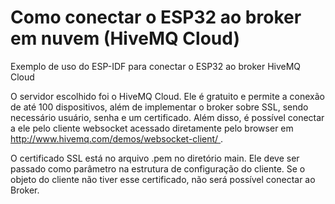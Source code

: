 # Como conectar o ESP32 ao broker em nuvem (HiveMQ Cloud)
 Exemplo de uso do ESP-IDF para conectar o ESP32 ao broker HiveMQ Cloud
 
 O servidor escolhido foi o HiveMQ Cloud. Ele é gratuito e permite a conexão de até 100 dispositivos, além de implementar o broker sobre SSL, sendo necessário usuário, senha e um certificado. Além disso, é possível conectar a ele pelo cliente websocket acessado diretamente pelo browser em http://www.hivemq.com/demos/websocket-client/ .
 
 O certificado SSL está no arquivo .pem no diretório main. Ele deve ser passado como parâmetro na estrutura de configuração do cliente. Se o objeto do cliente não tiver esse certificado, não será possível conectar ao Broker.
